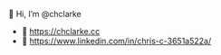 👋 Hi, I’m @chclarke

- 🔗 https://chclarke.cc 
- 🔗 https://www.linkedin.com/in/chris-c-3651a522a/

<!---
chclarke/chclarke is a ✨ special ✨ repository because its `README.md` (this file) appears on your GitHub profile.
You can click the Preview link to take a look at your changes.
--->

